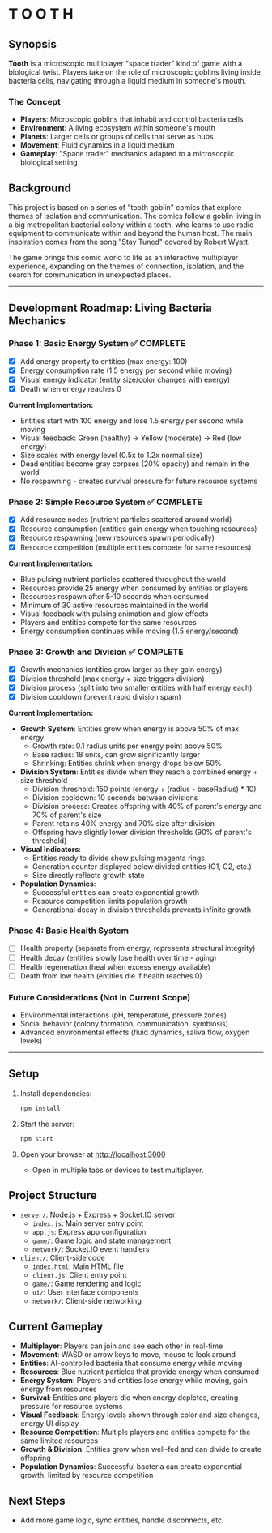 # T O O T H

## Synopsis

**Tooth** is a microscopic multiplayer "space trader" kind of game with a biological twist. Players take on the role of microscopic goblins living inside bacteria cells, navigating through a liquid medium in someone's mouth.

### The Concept
- **Players**: Microscopic goblins that inhabit and control bacteria cells
- **Environment**: A living ecosystem within someone's mouth
- **Planets**: Larger cells or groups of cells that serve as hubs
- **Movement**: Fluid dynamics in a liquid medium
- **Gameplay**: "Space trader" mechanics adapted to a microscopic biological setting

## Background

This project is based on a series of "tooth goblin" comics that explore themes of isolation and communication. The comics follow a goblin living in a big metropolitan bacterial colony within a tooth, who learns to use radio equipment to communicate within and beyond the human host. The main inspiration comes from the song "Stay Tuned" covered by Robert Wyatt.

The game brings this comic world to life as an interactive multiplayer experience, expanding on the themes of connection, isolation, and the search for communication in unexpected places.

---

## Development Roadmap: Living Bacteria Mechanics

### Phase 1: Basic Energy System ✅ COMPLETE
- [x] Add energy property to entities (max energy: 100)
- [x] Energy consumption rate (1.5 energy per second while moving)
- [x] Visual energy indicator (entity size/color changes with energy)
- [x] Death when energy reaches 0

**Current Implementation:**
- Entities start with 100 energy and lose 1.5 energy per second while moving
- Visual feedback: Green (healthy) → Yellow (moderate) → Red (low energy)
- Size scales with energy level (0.5x to 1.2x normal size)
- Dead entities become gray corpses (20% opacity) and remain in the world
- No respawning - creates survival pressure for future resource systems

### Phase 2: Simple Resource System ✅ COMPLETE
- [x] Add resource nodes (nutrient particles scattered around world)
- [x] Resource consumption (entities gain energy when touching resources)
- [x] Resource respawning (new resources spawn periodically)
- [x] Resource competition (multiple entities compete for same resources)

**Current Implementation:**
- Blue pulsing nutrient particles scattered throughout the world
- Resources provide 25 energy when consumed by entities or players
- Resources respawn after 5-10 seconds when consumed
- Minimum of 30 active resources maintained in the world
- Visual feedback with pulsing animation and glow effects
- Players and entities compete for the same resources
- Energy consumption continues while moving (1.5 energy/second)

### Phase 3: Growth and Division ✅ COMPLETE
- [x] Growth mechanics (entities grow larger as they gain energy)
- [x] Division threshold (max energy + size triggers division)
- [x] Division process (split into two smaller entities with half energy each)
- [x] Division cooldown (prevent rapid division spam)

**Current Implementation:**
- **Growth System**: Entities grow when energy is above 50% of max energy
  - Growth rate: 0.1 radius units per energy point above 50%
  - Base radius: 18 units, can grow significantly larger
  - Shrinking: Entities shrink when energy drops below 50%
- **Division System**: Entities divide when they reach a combined energy + size threshold
  - Division threshold: 150 points (energy + (radius - baseRadius) * 10)
  - Division cooldown: 10 seconds between divisions
  - Division process: Creates offspring with 40% of parent's energy and 70% of parent's size
  - Parent retains 40% energy and 70% size after division
  - Offspring have slightly lower division thresholds (90% of parent's threshold)
- **Visual Indicators**:
  - Entities ready to divide show pulsing magenta rings
  - Generation counter displayed below divided entities (G1, G2, etc.)
  - Size directly reflects growth state
- **Population Dynamics**:
  - Successful entities can create exponential growth
  - Resource competition limits population growth
  - Generational decay in division thresholds prevents infinite growth

### Phase 4: Basic Health System
- [ ] Health property (separate from energy, represents structural integrity)
- [ ] Health decay (entities slowly lose health over time - aging)
- [ ] Health regeneration (heal when excess energy available)
- [ ] Death from low health (entities die if health reaches 0)

### Future Considerations (Not in Current Scope)
- Environmental interactions (pH, temperature, pressure zones)
- Social behavior (colony formation, communication, symbiosis)
- Advanced environmental effects (fluid dynamics, saliva flow, oxygen levels)

---

## Setup

1. Install dependencies:
   ```sh
   npm install
   ```

2. Start the server:
   ```sh
   npm start
   ```

3. Open your browser at [http://localhost:3000](http://localhost:3000)
   - Open in multiple tabs or devices to test multiplayer.

## Project Structure
- `server/`: Node.js + Express + Socket.IO server
  - `index.js`: Main server entry point
  - `app.js`: Express app configuration
  - `game/`: Game logic and state management
  - `network/`: Socket.IO event handlers
- `client/`: Client-side code
  - `index.html`: Main HTML file
  - `client.js`: Client entry point
  - `game/`: Game rendering and logic
  - `ui/`: User interface components
  - `network/`: Client-side networking

## Current Gameplay
- **Multiplayer**: Players can join and see each other in real-time
- **Movement**: WASD or arrow keys to move, mouse to look around
- **Entities**: AI-controlled bacteria that consume energy while moving
- **Resources**: Blue nutrient particles that provide energy when consumed
- **Energy System**: Players and entities lose energy while moving, gain energy from resources
- **Survival**: Entities and players die when energy depletes, creating pressure for resource systems
- **Visual Feedback**: Energy levels shown through color and size changes, energy UI display
- **Resource Competition**: Multiple players and entities compete for the same limited resources
- **Growth & Division**: Entities grow when well-fed and can divide to create offspring
- **Population Dynamics**: Successful bacteria can create exponential growth, limited by resource competition

## Next Steps
- Add more game logic, sync entities, handle disconnects, etc.